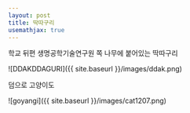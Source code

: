 ```yaml
---
layout: post
title: 딱따구리
usemathjax: true
---
```

학교 뒤편 생명공학기술연구원 쪽 나무에 붙어있는 딱따구리

![DDAKDDAGURI]({{ site.baseurl }}/images/ddak.png)

덤으로 고양이도

![goyangi]({{ site.baseurl }}/images/cat1207.png)
